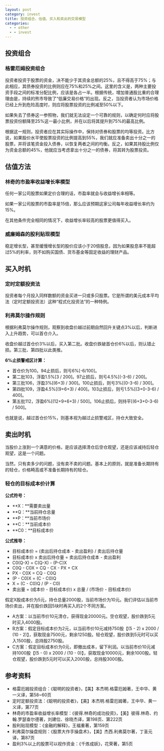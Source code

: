 ```yaml
---
layout: post
category: invest
title: 投资组合、估值、买入和卖出的交易模型
categories:
  - - other
  - - invest
---
```


## 投资组合 ##

### 格雷厄姆投资组合 ###

投资者投资于股票的资金，决不能少于其资金总额的25%，且不得高于75%；与此相应，其债券投资的比例则应在75%和25%之间。这里的含义是，两种主要投资手段之间的标准分配比例，应该是各占一半。根据传统，增加普通股比重的合理理由是，持续的熊市导致了“低廉交易价格”的出现。反之，当投资者认为市场价格已经上升到危险高度时，则应将股票投资的比例减至50%以下。

如果失去了债券这一参照物，我们就无法设定一个可靠的规则，以确定何时应将股票投资份额降至25%这一最小比例，并在以后将其提升到75%的最高比例。

根据这一规则，投资者应在其实际操作中，保持对债券和股票的均等投资。比方说，如果股价水平使股票投资的比例提高到55%，我们就应准备卖出十分之一的股票，并将该笔资金投入债券，以恢复两者之间的均衡。反之，如果其持股比例仅为资金总额的45%，他就应当考虑拿出十分之一的债券，将其转为股票投资。

## 估值方法 ##

### 林奇的市盈率收益增长率模型 ###

任何一家公司股票如果定价合理的话，市盈率就会与收益增长率相等。

如果一家公司股票的市盈率是15倍，那么应该预期这家公司每年收益增长率约为15%。

在其他条件完全相同的情况下，收益增长率较高的股票更值得买入。

### 威廉姆森的股利贴现模型 ###

稳定增长型，甚至缓慢增长型的股价应该小于20倍股息，因为如果股息率不能超过5%的利率，则不如购买国债、货币基金等固定收益的理财产品。

## 买入时机 ##

### 定时定额投资法 ###

投资者每个月投入同样数额的资金买进一只或多只股票。它是所谓的美元成本平均法（定时定额投资法）这种“程式化投资法”的一种特例。

### 利弗莫尔操作规则 ###

根据利弗莫尔操作规则，观察到收盘价越过前期自然回升关键点3%以后，判断进入上升趋势，可以首仓介入。

收盘价越过首仓价3%以后，买入第二批。收盘价跌破首仓价6%以后，则认错止损。第三批、第四批以此类推。

**6%止损警戒区计算：**

- 首仓价为100。94止损后，则亏6%[-6/100]。
- 第二批103，浮盈1.5%[3 / 200]。97止损后，则亏4.5%[(-3-6) / 200]。
- 第三批106，浮盈3%[(6+3) / 300]。100止损后，则亏3%[(0-3-6) / 300]。
- 第四批109，浮盈4.5%[(9+6+3) / 400]。103止损后，则亏1.5%[(3+0-3-6) / 400]。
- 第五批112，浮盈6%[(12+9+6+3) / 500]。106止损后，则持平[(6+3+0-3-6) / 500]。

也就是说，越过首仓价15%，则基本视为越过止损警戒区，持仓大致安全。

## 卖出时机 ##

当股价上涨到一个满意的价格，是应该选择清仓后空仓观望，还是应该减持后轻仓观望，这是一个问题。

当然，只有卖多少的问题，没有卖不卖的问题。基本上的原则，就是准备长期持有的轻仓，价格畸高或不准备长期持有的轻仓。

### 轻仓的目标成本价计算 ###

**公式符号：**

- **X：**需要卖出量
- **Q：**当前持仓总量
- **P：**当前市场价
- **C：**当前成本价
- **C0：**目标成本价

**公式推导：**

- 目标成本价 = (卖出后持仓成本 - 卖出盈利) / 卖出后持仓量
- 目标成本价 x 卖出后持仓量 = 卖出后持仓成本 - 卖出盈利
- C0(Q-X) = C(Q-X) - (P-C)X
- C0Q - C0X = CQ - CX - PX + CX
- PX - C0X = CQ - C0Q
- (P - C0)X = (C - C0)Q
- X = (C - C0)Q / (P - C0)
- 卖出量 = (成本价 - 目标成本价) x 总量 / (市场价 - 目标成本价)

假定X股成本价为5元，持仓总量2000股，当前市场价为10元。我们评估以当前市场价卖出，并在股价跌回5块时再买入的2个不同方案。

- A方案：以当前市价10元清仓，获得现金20000元。空仓观望，股价跌到5元时买入4000股。
- B方案：假定目标成本价为2元，以当前市价10元减持750股【(5 - 2) x 2000 / (10 - 2)】，获取现金7500元，剩余1250股。轻仓观望，股价跌到5元时可以买入1500股，总持股2750股。
- C方案：假定目标成本价为0元，即撤出成本，留下利润。以当前市价10元减持1000股【(5 - 0) x 2000 / (10 - 0)】，获取现金10000元，剩余1000股。轻仓观望，股价跌到5元时可以买入2000股，总持股3000股。

## 参考资料 ##

- 格雷厄姆投资组合：《聪明的投资者》，【美】本杰明.格雷厄姆著，王中华、黄一义译，第58~60页
- 定时定额投资法：《聪明的投资者》，【美】本杰明.格雷厄姆著，王中华、黄一义译，第77页
- 林奇的市盈率收益增长率模型：《彼得.林奇的成功投资》，【美】彼得.林奇、约翰.罗瑟查尔德著，刘建位、徐晓杰译，第198页、第222页
- 股利贴现模型：《金融的解释》，王福重著，第159页
- 利弗莫尔操盘规则：《股票大作手操盘术》，【美】杰西.利弗莫尔著，丁圣元译，第87页
- 盈利3%以上的股票可以视作资金：《千炼成妖》，花荣著，第5页
